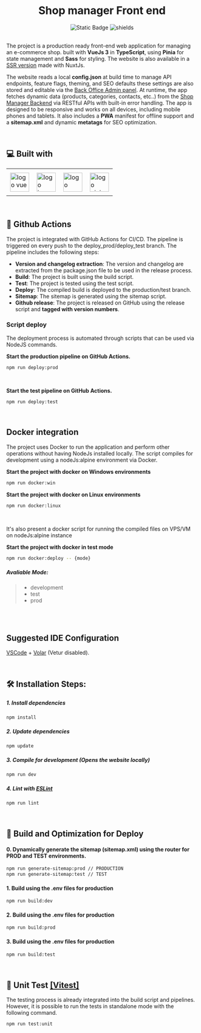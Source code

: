 <h1 align="center" id="title">Shop manager Front end</h1>

<div align="center">
  <img alt="Static Badge" src="https://img.shields.io/badge/Release-V--1.0.0-black?logoColor=%23000000&logoSize=16px&label=Release&labelColor=%230a66c2&color=%23c6cdcc"> 
  <img src="https://img.shields.io/badge/NodeJs-V--20.0.0-black?logo=npm&logoColor=%23000000&logoSize=16px&label=NodeJS&labelColor=%2397ca00&color=%23c6cdcc" alt="shields" />
</div>

<br/>

The project is a production ready front-end web application for managing an e-commerce shop. built with **VueJs 3** in **TypeScript**, using **Pinia** for state management and **Sass** for styling. The website is also available in a [SSR version](https://github.com/ValerioGc/shop-manager-fe_ssr) made with NuxtJs.

The website reads a local **config.json** at build time to manage API endpoints, feature flags, theming, and SEO defaults these settings are also stored and editable via the [Back Office Admin panel](https://github.com/ValerioGc/shop-manager-bo). At runtime, the app fetches dynamic data (products, categories, contacts, etc..) from the [Shop Manager Backend](https://github.com/ValerioGc/laravel-shop-manager) via RESTful APIs with built-in error handling.
The app is designed to be responsive and works on all devices, including mobile phones and tablets. It also includes a **PWA** manifest for offline support and a **sitemap.xml** and dynamic **metatags** for SEO optimization.

<br/>

<h2 id="desc">💻 Built with</h2>

<table align="center" style="border-collapse: collapse; border: none;">
  <tr>
    <td style="padding: 10px; border: none;">
      <img src="https://upload.wikimedia.org/wikipedia/commons/9/95/Vue.js_Logo_2.svg" alt="logo vue" width="50px" height="50px" />
    </td>
    <td style="padding: 10px; border: none;">
      <img src="https://upload.wikimedia.org/wikipedia/commons/4/4c/Typescript_logo_2020.svg" alt="logo javascript" width="50px" height="50px" />
    </td>
    <td style="padding: 10px; border: none;">
      <img src="https://upload.wikimedia.org/wikipedia/commons/9/96/Sass_Logo_Color.svg" alt="logo sass" width="50px" height="50px" />
    </td>
    <td style="padding: 10px; border: none;">
      <img src="https://upload.wikimedia.org/wikipedia/commons/1/1c/Pinialogo.svg" alt="logo pinia" width="50px" height="50px" />
    </td>
  </tr>
</table>

<br/>

## 🚀 Github Actions

The project is integrated with GitHub Actions for CI/CD. The pipeline is triggered on every push to the deploy_prod/deploy_test branch. The pipeline includes the following steps:

- **Version and changelog extraction**: The version and changelog are extracted from the package.json file to be used in the release process.
- **Build**: The project is built using the build script.
- **Test**: The project is tested using the test script.
- **Deploy**: The compiled build is deployed to the production/test branch.
- **Sitemap**: The sitemap is generated using the sitemap script.
- **Github release**: The project is released on GitHub using the release script and **tagged with version numbers**.

### **Script deploy**

The deployment process is automated through scripts that can be used via NodeJS commands.

**Start the production pipeline on GitHub Actions.**

```
npm run deploy:prod
```

<br/>

**Start the test pipeline on GitHub Actions.**

```
npm run deploy:test
```

<br/>

<h2 id="docker">Docker integration</h2>

The project uses Docker to run the application and perform other operations without having NodeJs installed locally. The script compiles for development using a nodeJs:alpine environment via Docker.

**Start the project with docker on Windows environments**

```bash
npm run docker:win
```

**Start the project with docker on Linux environments**

```bash
npm run docker:linux
```

<br/>

It's also present a docker script for running the compiled files on VPS/VM on nodeJs:alpine instance

**Start the project with docker in test mode**

```bash
npm run docker:deploy -- {mode}
```

##### _Avaliable Mode_:

> - development
> - test
> - prod

<br/>

<br/>

## Suggested IDE Configuration

[VSCode](https://code.visualstudio.com/) + [Volar](https://marketplace.visualstudio.com/items?itemName=Vue.volar) (Vetur disabled).

<br/>
<h2 id="installation">🛠️ Installation Steps:</h2>

##### 1. Install dependencies

```sh
npm install
```

##### 2. Update dependencies

```sh
npm update
```

##### 3. Compile for development (_Opens the website locally_)

```sh
npm run dev
```

##### 4. Lint with [ESLint](https://eslint.org/)

```sh
npm run lint
```

<br/>

<h2 id="build">🔨 Build and Optimization for Deploy</h2>

#### 0. Dynamically generate the sitemap (sitemap.xml) using the router for PROD and TEST environments. <br/>

```sh
npm run generate-sitemap:prod // PRODUCTION
npm run generate-sitemap:test // TEST
```

#### 1. Build using the .env files for production

```sh
npm run build:dev
```

#### 2. Build using the .env files for production

```sh
npm run build:prod
```

#### 3. Build using the .env files for production

```sh
npm run build:test
```

<br/>

<h2 id="test">🧪 Unit Test <a href="https://vitest.dev">[Vitest]</a></h2>
The testing process is already integrated into the build script and pipelines. However, it is possible to run the tests in standalone mode with the following command.

```sh
npm run test:unit
```
